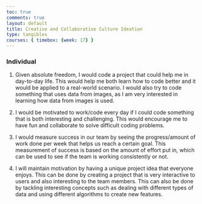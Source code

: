 ```yaml
---
toc: true
comments: true
layout: default
title: Creative and Collaborative Culture Ideation
type: tangibles
courses: { timebox: {week: 17} }
---
```


### Individual 
1. Given absolute freedom, I would code a project that could help me in day-to-day life. This would help me both learn how to code better and it would be applied to a real-world scenario. I would also try to code something that uses data from images, as I am very interested in learning how data from images is used.

2. I would be motivated to work/code every day if I could code something that is both interesting and challenging. This would encourage me to have fun and collaborate to solve difficult coding problems. 

3. I would measure success in our team by seeing the progress/amount of work done per week that helps us reach a certain goal. This measurement of success is based on the amount of effort put in, which can be used to see if the team is working consistently or not.

4. I will maintain motivation by having a unique project idea that everyone enjoys. This can be done by creating a project that is very interactive to users and also interesting to the team members. This can also be done by tackling interesting concepts such as dealing with different types of data and using different algorithms to create new features.